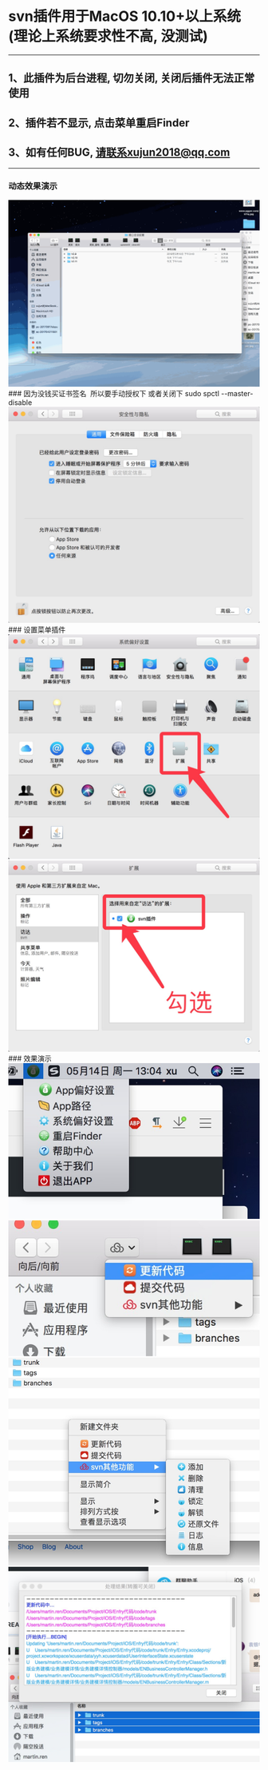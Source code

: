 # svn插件用于MacOS 10.10+以上系统(理论上系统要求性不高, 没测试)

---------------------------------------------------
## 1、此插件为后台进程, 切勿关闭, 关闭后插件无法正常使用
## 2、插件若不显示, 点击菜单重启Finder
## 3、如有任何BUG, 请联系xujun2018@qq.com

---------------------------------------------------

### 动态效果演示
<img src="0.gif"/>
### 因为没钱买证书签名  所以要手动授权下 或者关闭下 sudo spctl --master-disable
<img src="0.png"/>
### 设置菜单插件
<img src="1.png"/>
<img src="2.png"/>
### 效果演示
<img src="3.png"/>
<img src="4.png"/>
<img src="5.png"/>
<img src="6.png"/>
